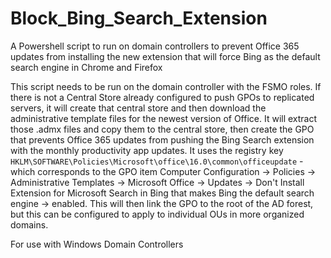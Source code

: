 # Block_Bing_Search_Extension
A Powershell script to run on domain controllers to prevent Office 365 updates from installing the new extension that will force Bing as the default search engine in Chrome and Firefox

This script needs to be run on the domain controller with the FSMO roles. If there is not a Central Store already configured to push GPOs to replicated servers, it will create that central store and then download the administrative template files for the newest version of Office. It will extract those .admx files and copy them to the central store, then create the GPO that prevents Office 365 updates from pushing the Bing Search extension with the monthly productivity app updates. It uses the registry key `HKLM\SOFTWARE\Policies\Microsoft\office\16.0\common\officeupdate` - which corresponds to the GPO item Computer Configuration -> Policies -> Administrative Templates -> Microsoft Office -> Updates -> Don't Install Extension for Microsoft Search in Bing that makes Bing the default search engine -> enabled. This will then link the GPO to the root of the AD forest, but this can be configured to apply to individual OUs in more organized domains.

For use with Windows Domain Controllers
